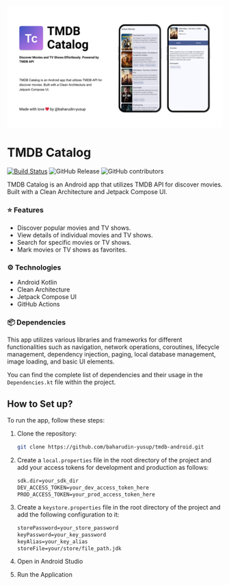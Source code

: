 ![App Banner](docs/images/app-banner.png)

# TMDB Catalog

[![Build Status](https://github.com/baharudin-yusup/tmdb-android/actions/workflows/main_build_release.yml/badge.svg)](https://github.com/baharudin-yusup/tmdb-android/actions/workflows/main_build_release.yml)
![GitHub Release](https://img.shields.io/github/v/release/baharudin-yusup/tmdb-android)
![GitHub contributors](https://img.shields.io/github/contributors/baharudin-yusup/tmdb-android)

TMDB Catalog is an Android app that utilizes TMDB API for discover movies. Built with a Clean Architecture and Jetpack Compose UI.

### ⭐ Features

- Discover popular movies and TV shows.
- View details of individual movies and TV shows.
- Search for specific movies or TV shows.
- Mark movies or TV shows as favorites.

### ⚙️ Technologies

- Android Kotlin
- Clean Architecture
- Jetpack Compose UI
- GitHub Actions

### 📦 Dependencies

This app utilizes various libraries and frameworks for different functionalities such as navigation, network operations, coroutines, lifecycle management, dependency injection, paging, local database management, image loading, and basic UI elements.

You can find the complete list of dependencies and their usage in the `Dependencies.kt` file within the project.

## How to Set up?

To run the app, follow these steps:

1. Clone the repository:

   ```bash
   git clone https://github.com/baharudin-yusup/tmdb-android.git
   ```
2. Create a `local.properties` file in the root directory of the project and add your access tokens for development and production as follows:
   ```properties
   sdk.dir=your_sdk_dir
   DEV_ACCESS_TOKEN=your_dev_access_token_here
   PROD_ACCESS_TOKEN=your_prod_access_token_here
   ```
3. Create a `keystore.properties` file in the root directory of the project and add the following configuration to it:
   ```properties
   storePassword=your_store_password
   keyPassword=your_key_password
   keyAlias=your_key_alias
   storeFile=your/store/file_path.jdk
   ```
4. Open in Android Studio
5. Run the Application
